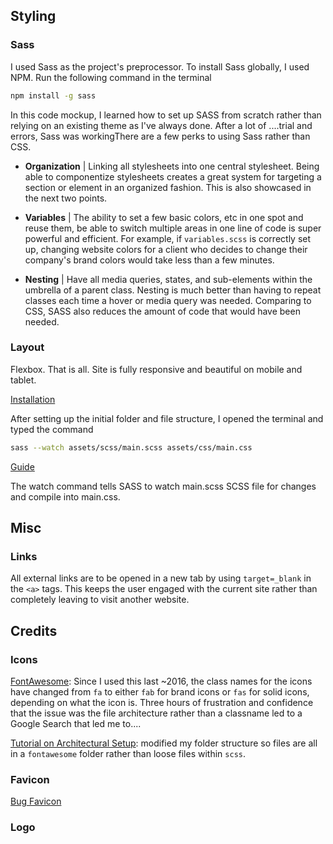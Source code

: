 ## Styling

### Sass

I used Sass as the project's preprocessor. To install Sass globally, I used NPM. Run the following command in the terminal

```sh
npm install -g sass
```

In this code mockup, I learned how to set up SASS from scratch rather than relying on an existing theme as I've always done. After a lot of ....trial and errors, Sass was workingThere are a few perks to using Sass rather than CSS.

- **Organization** | Linking all stylesheets into one central stylesheet. Being able to componentize stylesheets creates a great system for targeting a section or element in an organized fashion. This is also showcased in the next two points.

- **Variables** | The ability to set a few basic colors, etc in one spot and reuse them, be able to switch multiple areas in one line of code is super powerful and efficient. For example, if `variables.scss` is correctly set up, changing website colors for a client who decides to change their company's brand colors would take less than a few minutes.

- **Nesting** | Have all media queries, states, and sub-elements within the umbrella of a parent class. Nesting is much better than having to repeat classes each time a hover or media query was needed. Comparing to CSS, SASS also reduces the amount of code that would have been needed.

### Layout

Flexbox. That is all. Site is fully responsive and beautiful on mobile and tablet.

[Installation](https://sass-lang.com/install)

After setting up the initial folder and file structure, I opened the terminal and typed the command

```sh
sass --watch assets/scss/main.scss assets/css/main.css
```

[Guide](https://sass-lang.com/guide)

The watch command tells SASS to watch main.scss SCSS file for changes and compile into main.css.

## Misc

### Links

All external links are to be opened in a new tab by using `target=_blank` in the `<a>` tags. This keeps the user engaged with the current site rather than completely leaving to visit another website.

## Credits

### Icons

[FontAwesome](https://fontawesome.com/): Since I used this last ~2016, the class names for the icons have changed from <code>fa</code> to either <code>fab</code> for brand icons or <code>fas</code> for solid icons, depending on what the icon is. Three hours of frustration and confidence that the issue was the file architecture rather than a classname led to a Google Search that led me to....

[Tutorial on Architectural Setup](youtube.com/watch?v=7C9H0EzPxl8):
modified my folder structure so files are all in a `fontawesome` folder rather than loose files within `scss`.

### Favicon

[Bug Favicon](https://gauger.io/fonticon/)

### Logo
